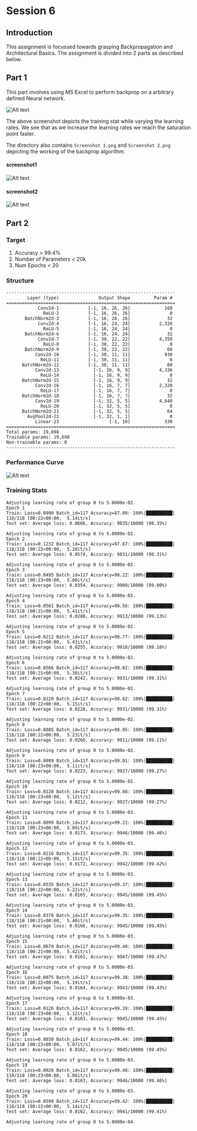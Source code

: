 # Session 6

## Introduction

This assignment is focussed towards grasping Backpropagation and Architectural Basics. The assignment is divided into 2 parts as described below.

## Part 1

This part involves using MS Excel to perform backprop on a arbitrary defined Neural network.

![Alt text](https://github.com/DhrubaAdhikary/ERA_V2/blob/0cdecd83d9689992800f183b6e9d95183629b156/S6/Part1/comparing_lrs.png)

The above screenshot depicts the training stat while varying the learning rates. We see that as we increase the learning rates we reach the saturation point faster.

The directory also contains `Screenshot 1.png` and `Screenshot 2.png` depicting the working of the backprop algorithm.

#### screenshot1
![Alt text](https://github.com/DhrubaAdhikary/ERA_V2/blob/0cdecd83d9689992800f183b6e9d95183629b156/S6/Part1/Screenshot%201.png)

#### screenshot2
![Alt text](https://github.com/DhrubaAdhikary/ERA_V2/blob/0cdecd83d9689992800f183b6e9d95183629b156/S6/Part1/Screenshot%202.png)

## Part 2

### Target
1. Accuracy > 99.4%
2. Number of Parameters < 20k
3. Num Epochs < 20

### Structure

```
----------------------------------------------------------------
        Layer (type)               Output Shape         Param #
================================================================
            Conv2d-1           [-1, 16, 26, 26]             160
              ReLU-2           [-1, 16, 26, 26]               0
       BatchNorm2d-3           [-1, 16, 26, 26]              32
            Conv2d-4           [-1, 16, 24, 24]           2,320
              ReLU-5           [-1, 16, 24, 24]               0
       BatchNorm2d-6           [-1, 16, 24, 24]              32
            Conv2d-7           [-1, 30, 22, 22]           4,350
              ReLU-8           [-1, 30, 22, 22]               0
       BatchNorm2d-9           [-1, 30, 22, 22]              60
           Conv2d-10           [-1, 30, 11, 11]             930
             ReLU-11           [-1, 30, 11, 11]               0
      BatchNorm2d-12           [-1, 30, 11, 11]              60
           Conv2d-13             [-1, 16, 9, 9]           4,336
             ReLU-14             [-1, 16, 9, 9]               0
      BatchNorm2d-15             [-1, 16, 9, 9]              32
           Conv2d-16             [-1, 16, 7, 7]           2,320
             ReLU-17             [-1, 16, 7, 7]               0
      BatchNorm2d-18             [-1, 16, 7, 7]              32
           Conv2d-19             [-1, 32, 5, 5]           4,640
             ReLU-20             [-1, 32, 5, 5]               0
      BatchNorm2d-21             [-1, 32, 5, 5]              64
        AvgPool2d-22             [-1, 32, 1, 1]               0
           Linear-23                   [-1, 10]             330
================================================================
Total params: 19,698
Trainable params: 19,698
Non-trainable params: 0
----------------------------------------------------------------
```

### Performance Curve
![Alt text](image-1.png)

### Training Stats

```
Adjusting learning rate of group 0 to 5.0000e-02.
Epoch 1
Train: Loss=0.0990 Batch_id=117 Accuracy=87.09: 100%|██████████| 118/118 [00:22<00:00,  5.14it/s]
Test set: Average loss: 0.0666, Accuracy: 9835/10000 (98.35%)

Adjusting learning rate of group 0 to 5.0000e-02.
Epoch 2
Train: Loss=0.1232 Batch_id=117 Accuracy=97.87: 100%|██████████| 118/118 [00:22<00:00,  5.20it/s]
Test set: Average loss: 0.0574, Accuracy: 9831/10000 (98.31%)

Adjusting learning rate of group 0 to 5.0000e-02.
Epoch 3
Train: Loss=0.0495 Batch_id=117 Accuracy=98.22: 100%|██████████| 118/118 [00:23<00:00,  5.00it/s]
Test set: Average loss: 0.0354, Accuracy: 9900/10000 (99.00%)

Adjusting learning rate of group 0 to 5.0000e-02.
Epoch 4
Train: Loss=0.0561 Batch_id=117 Accuracy=98.56: 100%|██████████| 118/118 [00:21<00:00,  5.41it/s]
Test set: Average loss: 0.0288, Accuracy: 9913/10000 (99.13%)

Adjusting learning rate of group 0 to 5.0000e-02.
Epoch 5
Train: Loss=0.0212 Batch_id=117 Accuracy=98.77: 100%|██████████| 118/118 [00:21<00:00,  5.43it/s]
Test set: Average loss: 0.0255, Accuracy: 9918/10000 (99.18%)

Adjusting learning rate of group 0 to 5.0000e-02.
Epoch 6
Train: Loss=0.0566 Batch_id=117 Accuracy=98.82: 100%|██████████| 118/118 [00:21<00:00,  5.38it/s]
Test set: Average loss: 0.0242, Accuracy: 9931/10000 (99.31%)

Adjusting learning rate of group 0 to 5.0000e-02.
Epoch 7
Train: Loss=0.0220 Batch_id=117 Accuracy=98.82: 100%|██████████| 118/118 [00:22<00:00,  5.15it/s]
Test set: Average loss: 0.0228, Accuracy: 9931/10000 (99.31%)

Adjusting learning rate of group 0 to 5.0000e-02.
Epoch 8
Train: Loss=0.0885 Batch_id=117 Accuracy=98.95: 100%|██████████| 118/118 [00:22<00:00,  5.23it/s]
Test set: Average loss: 0.0266, Accuracy: 9911/10000 (99.11%)

Adjusting learning rate of group 0 to 5.0000e-02.
Epoch 9
Train: Loss=0.0089 Batch_id=117 Accuracy=99.01: 100%|██████████| 118/118 [00:23<00:00,  5.11it/s]
Test set: Average loss: 0.0223, Accuracy: 9927/10000 (99.27%)

Adjusting learning rate of group 0 to 5.0000e-02.
Epoch 10
Train: Loss=0.0120 Batch_id=117 Accuracy=99.08: 100%|██████████| 118/118 [00:23<00:00,  5.12it/s]
Test set: Average loss: 0.0212, Accuracy: 9927/10000 (99.27%)

Adjusting learning rate of group 0 to 5.0000e-03.
Epoch 11
Train: Loss=0.0099 Batch_id=117 Accuracy=99.22: 100%|██████████| 118/118 [00:23<00:00,  5.09it/s]
Test set: Average loss: 0.0173, Accuracy: 9946/10000 (99.46%)

Adjusting learning rate of group 0 to 5.0000e-03.
Epoch 12
Train: Loss=0.0216 Batch_id=117 Accuracy=99.35: 100%|██████████| 118/118 [00:22<00:00,  5.15it/s]
Test set: Average loss: 0.0172, Accuracy: 9942/10000 (99.42%)

Adjusting learning rate of group 0 to 5.0000e-03.
Epoch 13
Train: Loss=0.0535 Batch_id=117 Accuracy=99.37: 100%|██████████| 118/118 [00:22<00:00,  5.22it/s]
Test set: Average loss: 0.0165, Accuracy: 9945/10000 (99.45%)

Adjusting learning rate of group 0 to 5.0000e-03.
Epoch 14
Train: Loss=0.0378 Batch_id=117 Accuracy=99.35: 100%|██████████| 118/118 [00:21<00:00,  5.40it/s]
Test set: Average loss: 0.0166, Accuracy: 9945/10000 (99.45%)

Adjusting learning rate of group 0 to 5.0000e-03.
Epoch 15
Train: Loss=0.0679 Batch_id=117 Accuracy=99.40: 100%|██████████| 118/118 [00:21<00:00,  5.42it/s]
Test set: Average loss: 0.0161, Accuracy: 9947/10000 (99.47%)

Adjusting learning rate of group 0 to 5.0000e-03.
Epoch 16
Train: Loss=0.0075 Batch_id=117 Accuracy=99.38: 100%|██████████| 118/118 [00:22<00:00,  5.19it/s]
Test set: Average loss: 0.0164, Accuracy: 9943/10000 (99.43%)

Adjusting learning rate of group 0 to 5.0000e-03.
Epoch 17
Train: Loss=0.0126 Batch_id=117 Accuracy=99.39: 100%|██████████| 118/118 [00:23<00:00,  5.12it/s]
Test set: Average loss: 0.0163, Accuracy: 9945/10000 (99.45%)

Adjusting learning rate of group 0 to 5.0000e-03.
Epoch 18
Train: Loss=0.0030 Batch_id=117 Accuracy=99.44: 100%|██████████| 118/118 [00:23<00:00,  5.07it/s]
Test set: Average loss: 0.0162, Accuracy: 9945/10000 (99.45%)

Adjusting learning rate of group 0 to 5.0000e-03.
Epoch 19
Train: Loss=0.0026 Batch_id=117 Accuracy=99.40: 100%|██████████| 118/118 [00:23<00:00,  5.06it/s]
Test set: Average loss: 0.0163, Accuracy: 9946/10000 (99.46%)

Adjusting learning rate of group 0 to 5.0000e-03.
Epoch 20
Train: Loss=0.0599 Batch_id=117 Accuracy=99.42: 100%|██████████| 118/118 [00:22<00:00,  5.14it/s]
Test set: Average loss: 0.0162, Accuracy: 9941/10000 (99.41%)

Adjusting learning rate of group 0 to 5.0000e-04.
```
